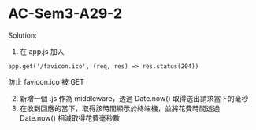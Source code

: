 # AC-Sem3-A29-2
Solution:
1. 在 app.js 加入
```
app.get('/favicon.ico', (req, res) => res.status(204))
```
防止 favicon.ico 被 GET

2. 新增一個 .js 作為 middleware，透過 Date.now() 取得送出請求當下的毫秒
3. 在收到回應的當下，取得該時間顯示於終端機，並將花費時間透過 Date.now() 相減取得花費毫秒數